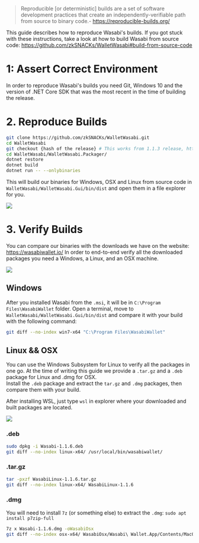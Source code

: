 > Reproducible [or deterministic] builds are a set of software development practices that create an independently-verifiable path from source to binary code.- https://reproducible-builds.org/

This guide describes how to reproduce Wasabi's builds. If you got stuck with these instructions, take a look at how to build Wasabi from source code: https://github.com/zkSNACKs/WalletWasabi#build-from-source-code

# 1: Assert Correct Environment

In order to reproduce Wasabi's builds you need Git, Windows 10 and the version of .NET Core SDK that was the most recent in the time of building the release.

# 2. Reproduce Builds

```sh
git clone https://github.com/zkSNACKs/WalletWasabi.git
cd WalletWasabi
git checkout {hash of the release} # This works from 1.1.3 release, https://github.com/zkSNACKs/WalletWasabi/releases
cd WalletWasabi/WalletWasabi.Packager/
dotnet restore
dotnet build
dotnet run -- --onlybinaries
```

This will build our binaries for Windows, OSX and Linux from source code in `WalletWasabi/WalletWasabi.Gui/bin/dist` and open them in a file explorer for you.

![](https://i.imgur.com/8XAQzz4.png)

# 3. Verify Builds

You can compare our binaries with the downloads we have on the website: https://wasabiwallet.io/
In order to end-to-end verify all the downloaded packages you need a Windows, a Linux, and an OSX machine.

![](https://i.imgur.com/aI9Kx0c.png)

## Windows

After you installed Wasabi from the `.msi`, it will be in `C:\Program Files\WasabiWallet` folder. Open a terminal, move to `WalletWasabi/WalletWasabi.Gui/bin/dist` and compare it with your build with the following command:

```sh
git diff --no-index win7-x64 "C:\Program Files\WasabiWallet"
```

## Linux && OSX

You can use the Windows Subsystem for Linux to verify all the packages in one go. At the time of writing this guide we provide a `.tar.gz` and a `.deb` package for Linux and .dmg for OSX.  
Install the `.deb` package and extract the `tar.gz` and `.dmg` packages, then compare them with your build.

After installing WSL, just type `wsl` in explorer where your downloaded and built packages are located.

![](https://i.imgur.com/yRUjxvG.png)

### .deb

```sh
sudo dpkg -i Wasabi-1.1.6.deb
git diff --no-index linux-x64/ /usr/local/bin/wasabiwallet/
```

### .tar.gz

```sh
tar -pxzf WasabiLinux-1.1.6.tar.gz
git diff --no-index linux-x64/ WasabiLinux-1.1.6
```

### .dmg

You will need to install `7z` (or something else) to extract the `.dmg`: `sudo apt install p7zip-full`

```sh
7z x Wasabi-1.1.6.dmg -oWasabiOsx
git diff --no-index osx-x64/ WasabiOsx/Wasabi\ Wallet.App/Contents/MacOS/
```

